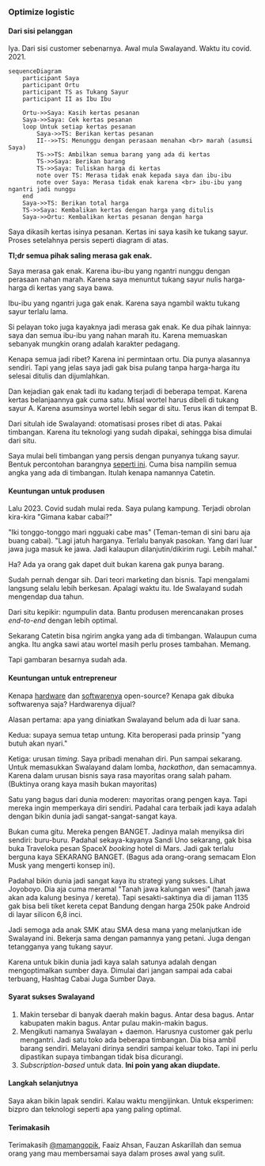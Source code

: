 ### Optimize logistic
#### Dari sisi pelanggan

Iya. Dari sisi customer sebenarnya. Awal mula Swalayand. Waktu itu covid. 2021.

```mermaid
sequenceDiagram
    participant Saya
    participant Ortu
    participant TS as Tukang Sayur
    participant II as Ibu Ibu

    Ortu->>Saya: Kasih kertas pesanan
    Saya->>Saya: Cek kertas pesanan
    loop Untuk setiap kertas pesanan
        Saya->>TS: Berikan kertas pesanan
        II-->>TS: Menunggu dengan perasaan menahan <br> marah (asumsi Saya)
        TS->>TS: Ambilkan semua barang yang ada di kertas
        TS->>Saya: Berikan barang 
        TS->>Saya: Tuliskan harga di kertas
        note over TS: Merasa tidak enak kepada saya dan ibu-ibu
        note over Saya: Merasa tidak enak karena <br> ibu-ibu yang ngantri jadi nunggu
    end
    Saya->>TS: Berikan total harga
    TS->>Saya: Kembalikan kertas dengan harga yang ditulis
    Saya->>Ortu: Kembalikan kertas pesanan dengan harga
```

Saya dikasih kertas isinya pesanan. Kertas ini saya kasih ke tukang sayur. Proses setelahnya persis seperti diagram di atas.

**Tl;dr semua pihak saling merasa gak enak.**

Saya merasa gak enak. Karena ibu-ibu yang ngantri nunggu dengan perasaan nahan marah. Karena saya menuntut tukang sayur nulis harga-harga di kertas yang saya bawa.

Ibu-ibu yang ngantri juga gak enak. Karena saya ngambil waktu tukang sayur terlalu lama.

Si pelayan toko juga kayaknya jadi merasa gak enak. Ke dua pihak lainnya: saya dan semua ibu-ibu yang nahan marah itu. Karena memuaskan sebanyak mungkin orang adalah karakter pedagang.

Kenapa semua jadi ribet? Karena ini permintaan ortu. Dia punya alasannya sendiri. Tapi yang jelas saya jadi gak bisa pulang tanpa harga-harga itu selesai ditulis dan dijumlahkan.

Dan kejadian gak enak tadi itu kadang terjadi di beberapa tempat. Karena kertas belanjaannya gak cuma satu. Misal wortel harus dibeli di tukang sayur A. Karena asumsinya wortel lebih segar di situ. Terus ikan di tempat B.

Dari situlah ide Swalayand: otomatisasi proses ribet di atas. Pakai timbangan. Karena itu teknologi yang sudah dipakai, sehingga bisa dimulai dari situ.

Saya mulai beli timbangan yang persis dengan punyanya tukang sayur. Bentuk percontohan barangnya [seperti ini](https://github.com/Swalayand/catetin/blob/main/images/photo_2021-07-05_14-14-28.jpg). Cuma bisa nampilin semua angka yang ada di timbangan. Itulah kenapa namannya Catetin.

#### Keuntungan untuk produsen

Lalu 2023. Covid sudah mulai reda. Saya pulang kampung. Terjadi obrolan kira-kira "Gimana kabar cabai?"

"Iki tonggo-tonggo mari ngguaki cabe mas" (Teman-teman di sini baru aja buang cabai). "Lagi jatuh harganya. Terlalu banyak pasokan. Yang dari luar jawa juga masuk ke jawa. Jadi kalaupun dilanjutin/dikirim rugi. Lebih mahal." 

Ha? Ada ya orang gak dapet duit bukan karena gak punya barang.

Sudah pernah dengar sih. Dari teori marketing dan bisnis. Tapi mengalami langsung selalu lebih berkesan. Apalagi waktu itu. Ide Swalayand sudah mengendap dua tahun. 

Dari situ kepikir: ngumpulin data. Bantu produsen merencanakan proses _end-to-end_ dengan lebih optimal. 

Sekarang Catetin bisa ngirim angka yang ada di timbangan. Walaupun cuma angka. Itu angka sawi atau wortel masih perlu proses tambahan. Memang. 

Tapi gambaran besarnya sudah ada.

#### Keuntungan untuk entrepreneur 

Kenapa [hardware]() dan [softwarenya]() open-source? Kenapa gak dibuka softwarenya saja? Hardwarenya dijual?

Alasan pertama: apa yang diniatkan Swalayand belum ada di luar sana.

Kedua: supaya semua tetap untung. Kita beroperasi pada prinsip "yang butuh akan nyari."

Ketiga: urusan _timing_. Saya pribadi menahan diri. Pun sampai sekarang. Untuk memasukkan Swalayand dalam lomba, _hackathon_, dan semacamnya. Karena dalam urusan bisnis saya rasa mayoritas orang salah paham. (Buktinya orang kaya masih bukan mayoritas)

Satu yang bagus dari dunia moderen: mayoritas orang pengen kaya. Tapi mereka ingin memperkaya diri sendiri. Padahal cara terbaik jadi kaya adalah dengan bikin dunia jadi sangat-sangat-sangat kaya. 

Bukan cuma gitu. Mereka pengen BANGET. Jadinya malah menyiksa diri sendiri: buru-buru. Padahal sekaya-kayanya Sandi Uno sekarang, gak bisa buka Traveloka pesan SpaceX _booking_ hotel di Mars. Jadi gak terlalu berguna kaya SEKARANG BANGET. 
(Bagus ada orang-orang semacam Elon Musk yang mengerti konsep ini).

Padahal bikin dunia jadi sangat kaya itu strategi yang sukses. Lihat Joyoboyo. Dia aja cuma meramal "Tanah jawa kalungan wesi" (tanah jawa akan ada kalung besinya / kereta). Tapi sesakti-saktinya dia di jaman 1135 gak bisa beli tiket kereta cepat Bandung dengan harga 250k pake Android di layar silicon 6,8 inci.

Jadi semoga ada anak SMK atau SMA desa mana yang melanjutkan ide Swalayand ini. Bekerja sama dengan pamannya yang petani. Juga dengan tetangganya yang tukang sayur. 

Karena untuk bikin dunia jadi kaya salah satunya adalah dengan mengoptimalkan sumber daya. Dimulai dari jangan sampai ada cabai terbuang, Hashtag Cabai Juga Sumber Daya.

#### Syarat sukses Swalayand

1. Makin tersebar di banyak daerah makin bagus. Antar desa bagus. Antar kabupaten makin bagus. Antar pulau makin-makin bagus.
2. Mengikuti namanya Swalayan + daemon. Harusnya customer gak perlu mengantri. Jadi satu toko ada beberapa timbangan. Dia bisa ambil barang sendiri. Melayani dirinya sendiri sampai keluar toko. Tapi ini perlu dipastikan supaya timbangan tidak bisa dicurangi.
3. _Subscription-based_ untuk data. **Ini poin yang akan diupdate.**

#### Langkah selanjutnya

Saya akan bikin lapak sendiri. Kalau waktu mengijinkan. Untuk eksperimen: bizpro dan teknologi seperti apa yang paling optimal.

#### Terimakasih

Terimakasih [@mamangopik](https://github.com/mamangopik/), Faaiz Ahsan, Fauzan Askarillah dan semua orang yang mau membersamai saya dalam proses awal yang sulit.
